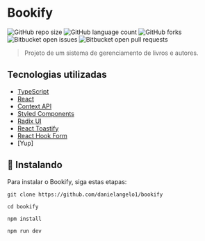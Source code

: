 # Bookify

![GitHub repo size](https://img.shields.io/github/repo-size/danielangelo1/bookify?style=for-the-badge)
![GitHub language count](https://img.shields.io/github/languages/count/danielangelo1/bookify?style=for-the-badge)
![GitHub forks](https://img.shields.io/github/forks/danielangelo1/bookify?style=for-the-badge)
![Bitbucket open issues](https://img.shields.io/bitbucket/issues/danielangelo1/bookify?style=for-the-badge)
![Bitbucket open pull requests](https://img.shields.io/bitbucket/pr-raw/danielangelo1/bookify?style=for-the-badge)

<!-- <img src="imagem.png" alt="Exemplo imagem"> -->

> Projeto de um sistema de gerenciamento de livros e autores.

## Tecnologias utilizadas

- [TypeScript](https://www.typescriptlang.org/)
- [React](https://pt-br.reactjs.org/)
- [Context API](https://pt-br.reactjs.org/docs/context.html)
- [Styled Components](https://styled-components.com/)
- [Radix UI](https://www.radix-ui.com/)
- [React Toastify](https://fkhadra.github.io/react-toastify/introduction)
- [React Hook Form](https://react-hook-form.com/)
- [Yup]

## 🚀 Instalando

Para instalar o Bookify, siga estas etapas:

```
git clone https://github.com/danielangelo1/bookify
```

```
cd bookify
```

```
npm install
```

```
npm run dev
```
